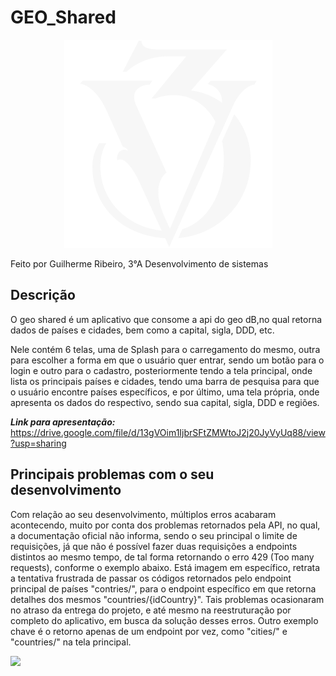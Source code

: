 # GEO_Shared

<center><img src="https://github.com/Gui-Ribs/GEO_Shared/blob/main/app/src/main/res/drawable-v24/logo.png"/></center>


Feito por Guilherme Ribeiro, 3°A Desenvolvimento de sistemas



## Descrição

O geo shared é um aplicativo que consome a api do geo dB,no qual retorna dados de países e cidades, bem como a capital, sigla, DDD, etc.


Nele contém 6 telas, uma de Splash para o carregamento do mesmo, outra para escolher a forma em que o usuário quer entrar, sendo um botão para o login e outro para o cadastro, posteriormente tendo a tela principal, onde lista os principais países e cidades, tendo uma barra de pesquisa para que o usuário encontre países específicos, e por último, uma tela própria, onde apresenta os dados do respectivo, sendo sua capital, sigla, DDD e regiões.



***Link para apresentação:*** https://drive.google.com/file/d/13gVOim1IjbrSFtZMWtoJ2j20JyVyUq88/view?usp=sharing



## Principais problemas com o seu desenvolvimento


Com relação ao seu desenvolvimento, múltiplos erros acabaram acontecendo, muito por conta dos problemas retornados pela API, no qual, a documentação oficial não informa, sendo o seu principal o limite de requisições, já que não é possível fazer duas requisições a endpoints distintos ao mesmo tempo, de tal forma retornando o erro 429 (Too many requests), conforme o exemplo abaixo. Está imagem em específico, retrata a tentativa frustrada de passar os códigos retornados pelo endpoint principal de países "contries/", para o endpoint específico em que retorna detalhes dos mesmos "countries/{idCountry}". Tais problemas ocasionaram no atraso da entrega do projeto, e até mesmo na reestruturação por completo do aplicativo, em busca da solução desses erros. Outro exemplo chave é o retorno apenas de um endpoint por vez, como "cities/" e "countries/" na tela principal.

<img src="https://i.imgur.com/UdwBXzY.png">
